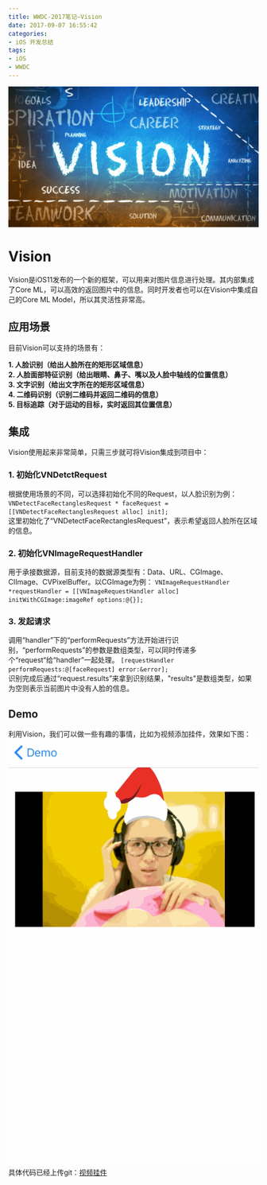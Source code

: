 ```yaml
---
title: WWDC-2017笔记—Vision
date: 2017-09-07 16:55:42
categories:
- iOS 开发总结
tags:
- iOS
- WWDC
---
```

![Vision Logo](https://raw.githubusercontent.com/ChiRenhua/Resource/master/WebImage/2017%20WWDC%E5%AD%A6%E4%B9%A0%E7%AC%94%E8%AE%B0%E2%80%94Vision/Vision.jpg)  
# Vision
Vision是iOS11发布的一个新的框架，可以用来对图片信息进行处理。其内部集成了Core ML，可以高效的返回图片中的信息。同时开发者也可以在Vision中集成自己的Core ML Model，所以其灵活性非常高。 

<!-- more -->

## 应用场景 
目前Vision可以支持的场景有：  

**1. 人脸识别（给出人脸所在的矩形区域信息）**  
**2. 人脸面部特征识别（给出眼睛、鼻子、嘴以及人脸中轴线的位置信息）**  
**3. 文字识别（给出文字所在的矩形区域信息）**  
**4. 二维码识别（识别二维码并返回二维码的信息）**  
**5. 目标追踪（对于运动的目标，实时返回其位置信息）**  

## 集成
Vision使用起来非常简单，只需三步就可将Vision集成到项目中：  
### 1. 初始化VNDetctRequest
根据使用场景的不同，可以选择初始化不同的Request，以人脸识别为例：  
``
VNDetectFaceRectanglesRequest * faceRequest = [[VNDetectFaceRectanglesRequest alloc] init];
``  
这里初始化了“VNDetectFaceRectanglesRequest”，表示希望返回人脸所在区域的信息。  
### 2. 初始化VNImageRequestHandler  
用于承接数据源，目前支持的数据源类型有：Data、URL、CGImage、CIImage、CVPixelBuffer。以CGImage为例：
``
VNImageRequestHandler *requestHandler = [[VNImageRequestHandler alloc] initWithCGImage:imageRef options:@{}];
``  
### 3. 发起请求  
调用“handler”下的“performRequests”方法开始进行识别，“performRequests”的参数是数组类型，可以同时传递多个“request“给“handler”一起处理。
``
[requestHandler performRequests:@[faceRequest] error:&error];
``  
识别完成后通过“request.results”来拿到识别结果，"results"是数组类型，如果为空则表示当前图片中没有人脸的信息。  
## Demo  
利用Vision，我们可以做一些有趣的事情，比如为视频添加挂件，效果如下图：  
![Vision video](https://raw.githubusercontent.com/ChiRenhua/Resource/master/WebImage/2017%20WWDC学习笔记—Vision/Visionvideo.gif)   
具体代码已经上传git：[视频挂件](https://github.com/ChiRenhua/VisionDemo)